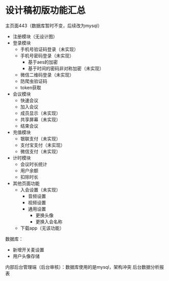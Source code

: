 # 设计稿初版功能汇总

主页面443（数据库暂时不变，后续改为mysql）
* 注册模块（无设计图）
* 登录模块
  * 手机号验证码登录（未实现）
  * 手机号密码登录（未实现）
    * 基于aes的加密
    * 基于时间的密码非对称加密（未实现）
  * 微信二维码登录（未实现）
  * 防爬虫验证码
  * token获取
* 会议模块
  * 快速会议
  * 加入会议
  * 成员显示（未实现）
  * 共享屏幕（未实现）
  * 结束会议
* 充值模块
  * 银联支付（未实现）
  * 支付宝支付（未实现）
  * 微信支付（未实现）
* 计时模块
  * 会议时长统计
  * 用户余额
  * 扣除时长
* 其他页面功能
  * 入会设置（未实现）
    * 音频设置
    * 视频设置
    * 通用设置
      * 更换头像
      * 更换入会名称
  * 下载app（无该功能）


数据库：
* 新增开关麦设置
* 用户头像存储
  


内部后台管理端（后台审核）：数据库使用的是mysql，架构冲突
后台数据分析报表



